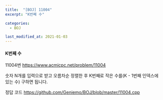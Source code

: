 ```yaml
---
title:  "[BOJ] 11004"
excerpt: "K번째 수"

categories:
  - BOJ

last_modified_at: 2021-01-03
---
```


#### K번째 수

11004번 <https://www.acmicpc.net/problem/11004>

숫자 N개를 입력으로 받고 오름차순 정렬한 후 K번째로 작은 수를(K - 1번째 인덱스에 있는 수) 구하면 됩니다.

정답 코드 <https://github.com/Geniemo/BOJ/blob/master/11004.cpp>